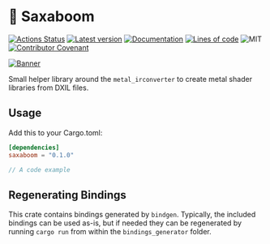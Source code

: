 # 🤘 Saxaboom

[![Actions Status](https://github.com/Traverse-Research/saxaboom/actions/workflows/ci.yml/badge.svg)](https://github.com/Traverse-Research/saxaboom/actions)
[![Latest version](https://img.shields.io/crates/v/saxaboom.svg?logo=rust)](https://crates.io/crates/saxaboom)
[![Documentation](https://docs.rs/saxaboom/badge.svg)](https://docs.rs/saxaboom)
[![Lines of code](https://tokei.rs/b1/github/Traverse-Research/saxaboom)](https://github.com/Traverse-Research/saxaboom)
![MIT](https://img.shields.io/badge/license-MIT-blue.svg)
[![Contributor Covenant](https://img.shields.io/badge/contributor%20covenant-v1.4%20adopted-ff69b4.svg)](./CODE_OF_CONDUCT.md)

[![Banner](banner.png)](https://traverseresearch.nl)

Small helper library around the `metal_irconverter` to create metal shader libraries from DXIL files.

## Usage

Add this to your Cargo.toml:

```toml
[dependencies]
saxaboom = "0.1.0"
```

```rust
// A code example
```
## Regenerating Bindings

This crate contains bindings generated by `bindgen`. Typically, the included bindings can be used as-is, but if needed
they can be regenerated by running `cargo run` from within the `bindings_generator` folder.
